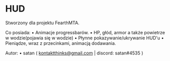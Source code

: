 # HUD
Stworzony dla projektu FearthMTA.

Co posiada:
• Animacje progressbarów.
• HP, głód, armor a także powietrze w wodzie(pojawia się w wodzie)
• Płynne pokazywanie/ukrywanie HUD'u
• Pieniądze, wraz z przecinkami, animacją dodawania.

Autor:
• satan ( kontaktthinks@gmail.com | discord: satan#4535 )
